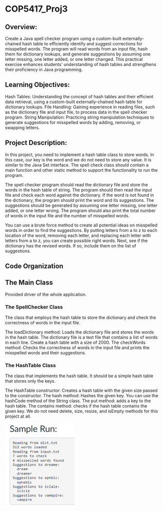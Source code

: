 # COP5417_Proj3
 

## Overview:

Create a Java spell checker program using a custom-built externally-chained hash table to efficiently identify and suggest corrections for misspelled words. The program will read words from an input file, hash them for dictionary lookups, and generate suggestions by assuming one letter missing, one letter added, or one letter changed. This practical exercise enhances students' understanding of hash tables and strengthens their proficiency in Java programming.

## Learning Objectives:

Hash Tables: Understanding the concept of hash tables and their efficient data retrieval, using a custom-built externally-chained hash table for dictionary lookups.
File Handling: Gaining experience in reading files, such as the dictionary file and input file, to process data in the spell checker program.
String Manipulation: Practicing string manipulation techniques to generate suggestions for misspelled words by adding, removing, or swapping letters.

## Project Description:

In this project, you need to implement a hash table class to store words. In this case, our key is the word and we do not need to store any value. It is similar to the Java Set interface. The spell check class should contain a main function and other static method to support the functionality to run the program.

The spell checker program should read the dictionary file and store the words in the hash table of string. The program should then read the input file and check each word against the dictionary. If the word is not found in the dictionary, the program should print the word and its suggestions. The suggestions should be generated by assuming one letter missing, one letter added, or one letter wrong. The program should also print the total number of words in the input file and the number of misspelled words.

You can use a brute force method to create all potential ideas on misspelled words in order to find the suggestions. By putting letters from a to z to each location of the word, removing each letter, and replacing each letter with letters from a to z, you can create possible right words. Next, see if the dictionary has the revised words. If so, include them on the list of suggestions.


## Code Organization
## The Main Class

Provided driver of the whole application.
### The SpellChecker Class

The class that employs the hash table to store the dictionary and check the correctness of words in the input file.

The loadDictionary method: Loads the dictionary file and stores the words in the hash table. The dictionary file is a text file that contains a list of words in each line. Create a hash table with a size of 2000.
The checkWords method: Checks the correctness of words in the input file and prints the misspelled words and their suggestions.

### The HashTable Class

The class that implements the hash table. It should be a simple hash table that stores only the keys.

The HashTable constructor: Creates a hash table with the given size passed to the constructor.
The hash method: Hashes the given key. You can use the hashCode method of the String class.
The put method: adds a key to the hash table.
The contains method: checks if the hash table contains the given key.
We do not need delete, size, resize, and isEmpty methods for this project at all.

![Image](Capture.PNG)
